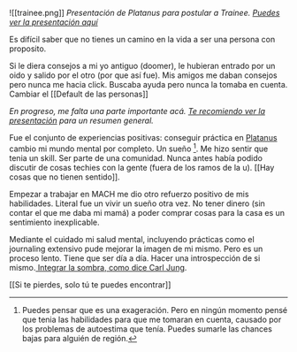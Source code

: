 ![[trainee.png]]
*Presentación de Platanus para postular a Trainee. [Puedes ver la presentación aquí](https://docs.google.com/presentation/d/1UiPcVMRNiXyKvZCWVaZLnkx6R7XtfzwY8nQ776uYOEk/edit?usp=sharing)*

Es difícil saber que no tienes un camino en la vida a ser una persona con proposito. 
 
Si le diera consejos a mi yo antiguo (doomer), le hubieran entrado por un oido y salido por el otro (por que así fue). Mis amigos me daban consejos pero nunca me hacia click. Buscaba ayuda pero nunca la tomaba en cuenta. Cambiar el [[Default de las personas]]

*En progreso, me falta una parte importante acá. [Te recomiendo ver la presentación](https://docs.google.com/presentation/d/1UiPcVMRNiXyKvZCWVaZLnkx6R7XtfzwY8nQ776uYOEk/edit?usp=sharing) para un resumen general.*

Fue el conjunto de experiencias positivas: conseguir práctica en [Platanus](https://platan.us/) cambio mi mundo mental por completo. Un sueño [^1]. Me hizo sentir que tenia un skill. Ser parte de una comunidad. Nunca antes había podido discutir de cosas techies con la gente (fuera de los ramos de la u). [[Hay cosas que no tienen sentido]].

Empezar a trabajar en MACH me dio otro refuerzo positivo de mis habilidades. Literal fue un vivir un sueño otra vez. No tener dinero (sin contar el que me daba mi mamá) a poder comprar cosas para la casa es un sentimiento inexplicable.

Mediante el cuidado mi salud mental, incluyendo prácticas como el journaling extensivo pude mejorar la imagen de mi mismo. Pero es un proceso lento. Tiene que ser día a día. Hacer una introspección de si mismo.[ Integrar la sombra, como dice Carl Jung](https://en.wikipedia.org/wiki/Carl_Jung#Shadow). 

[[Si te pierdes, solo tú te puedes encontrar]]

[^1]:  Puedes pensar que es una exageración. Pero en ningún momento pensé que tenia las habilidades para que me tomaran en cuenta, causado por los problemas de autoestima que tenía. Puedes sumarle  las chances bajas para alguién de región.